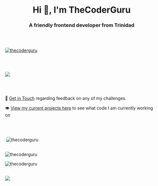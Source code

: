 <h1 align="center">Hi 👋, I'm TheCoderGuru</h1>

<h3 align="center">A friendly frontend developer from Trinidad</h3>

<br>

<br>

<p align="left"> <a href="https://github.com/ryo-ma/github-profile-trophy"><img src="https://github-profile-trophy.vercel.app/?username=thecoderguru" alt="thecoderguru" /></a> </p>

<br>
<br>

![](https://github.com/TheCoderGuru/TheCoderGuru/blob/main/Frame%207.png)

<br>
<br>

💌 [Get in Touch](mailto:shashreeshachindrasamuel14@gmail.com/) regarding feedback on any of my challenges.

👁 [View my current projects here](https://www.frontendmentor.io/profile/TheCoderGuru) to see what code I am currently working on

<br>

<br>

<p>&nbsp;<img align="center" src="https://github-readme-stats.vercel.app/api?username=thecoderguru&show_icons=true&locale=en&layout=10" alt="thecoderguru" /></p>

<br>

<img align="center" src="https://github-readme-stats.vercel.app/api/top-langs/?username=TheCoderGuru&layout=compact" alt="thecoderguru" />

<br>

<p><img align="center" src="https://github-readme-streak-stats.herokuapp.com/?user=thecoderguru&" alt="thecoderguru" /></p>

<br>

<img src="https://activity-graph.herokuapp.com/graph?username=thecoderguru&bg_color=ffffff&color=3457C7&line=3457C7&point=3457C7&hide_border=true&" />
